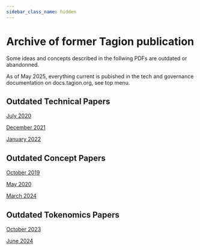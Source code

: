 ```yaml
---
sidebar_class_name: hidden
---
```

# Archive of former Tagion publication 

Some ideas and concepts described in the follwing PDFs are outdated or abandonned. 

As of May 2025, everything current is pubished in the tech and governance documentation on docs.tagion.org, see top menu. 

## Outdated Technical Papers

[July 2020](https://github.com/tagion/tagion/blob/2d7cf36d89eb2e9213b1e8b4e375a3786e373650/docs/static/Tagion_2020_July_Tech.pdf)

[December 2021](https://github.com/tagion/tagion/blob/2d7cf36d89eb2e9213b1e8b4e375a3786e373650/docs/static/Tagion_2021_Dec_Tech.pdf)

[January 2022](https://github.com/tagion/tagion/blob/2d7cf36d89eb2e9213b1e8b4e375a3786e373650/docs/static/Tagion_2022_Jan_Tech.pdf)


## Outdated Concept Papers

[October 2019](https://github.com/tagion/tagion/blob/2d7cf36d89eb2e9213b1e8b4e375a3786e373650/docs/static/Tagion_2019_Oct_Intro.pdf)

[May 2020](https://github.com/tagion/tagion/blob/2d7cf36d89eb2e9213b1e8b4e375a3786e373650/docs/static/Tagion_2020_May_Concept.pdf)

[March 2024](https://github.com/tagion/tagion/blob/2d7cf36d89eb2e9213b1e8b4e375a3786e373650/docs/static/Tagion_2024_March_Tech_Concept.pdf)


## Outdated Tokenomics Papers

[October 2023](https://github.com/tagion/tagion/blob/2d7cf36d89eb2e9213b1e8b4e375a3786e373650/docs/static/Tagion_Tokenomics_2023.pdf)

[June 2024](https://github.com/tagion/tagion/blob/2d7cf36d89eb2e9213b1e8b4e375a3786e373650/docs/static/Tagion_Tokenomics_June_2024.pdf)

